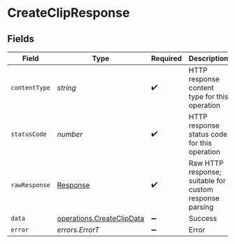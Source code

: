 # CreateClipResponse


## Fields

| Field                                                                  | Type                                                                   | Required                                                               | Description                                                            |
| ---------------------------------------------------------------------- | ---------------------------------------------------------------------- | ---------------------------------------------------------------------- | ---------------------------------------------------------------------- |
| `contentType`                                                          | *string*                                                               | :heavy_check_mark:                                                     | HTTP response content type for this operation                          |
| `statusCode`                                                           | *number*                                                               | :heavy_check_mark:                                                     | HTTP response status code for this operation                           |
| `rawResponse`                                                          | [Response](https://developer.mozilla.org/en-US/docs/Web/API/Response)  | :heavy_check_mark:                                                     | Raw HTTP response; suitable for custom response parsing                |
| `data`                                                                 | [operations.CreateClipData](../../models/operations/createclipdata.md) | :heavy_minus_sign:                                                     | Success                                                                |
| `error`                                                                | *errors.ErrorT*                                                        | :heavy_minus_sign:                                                     | Error                                                                  |